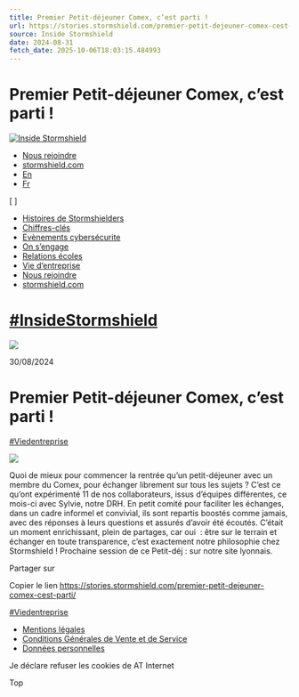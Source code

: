```yaml
---
title: Premier Petit-déjeuner Comex, c’est parti !
url: https://stories.stormshield.com/premier-petit-dejeuner-comex-cest-parti/
source: Inside Stormshield
date: 2024-08-31
fetch_date: 2025-10-06T18:03:15.484993
---
```


# Premier Petit-déjeuner Comex, c’est parti !

[![Inside Stormshield](https://stories.stormshield.com/wp-content/uploads/2023/03/stormshield-logo-companyname-white.png)](https://stories.stormshield.com/)

* [Nous rejoindre](https://www.stormshield.com/fr/nous-rejoindre/)
* [stormshield.com](https://www.stormshield.com/fr/)
* [En](https://stories.stormshield.com/en/first-breakfast-with-the-management-team/ "Passer à En")
* [Fr](https://stories.stormshield.com/premier-petit-dejeuner-comex-cest-parti/ "Passer à Fr")

[ ]

+ [Histoires de Stormshielders](https://stories.stormshield.com/tag/histoires-de-stormshielders/)
+ [Chiffres-clés](https://stories.stormshield.com/tag/chiffres-cles/)
+ [Evènements cybersécurite](https://stories.stormshield.com/tag/evenements-cybersecurite/)
+ [On s’engage](https://stories.stormshield.com/tag/on-sengage/)
+ [Relations écoles](https://stories.stormshield.com/tag/relations-ecoles/)
+ [Vie d’entreprise](https://stories.stormshield.com/tag/vie-dentreprise/)
+ [Nous rejoindre](https://www.stormshield.com/fr/nous-rejoindre/)
+ [stormshield.com](https://www.stormshield.com/fr/)

# [#Inside**Stormshield**](https://stories.stormshield.com)

![](https://stories.stormshield.com/wp-content/uploads/2024/08/IMG_20240827_093428_resized_20240827_120601422.jpg)

30/08/2024

# Premier Petit-déjeuner Comex, c’est parti !

[#Viedentreprise](https://stories.stormshield.com/tag/vie-dentreprise/)

![](https://stories.stormshield.com/wp-content/uploads/2024/08/IMG_20240827_093428_resized_20240827_120601422.jpg)

Quoi de mieux pour commencer la rentrée qu’un petit-déjeuner avec un membre du Comex, pour échanger librement sur tous les sujets ? C’est ce qu’ont expérimenté 11 de nos collaborateurs, issus d’équipes différentes, ce mois-ci avec Sylvie, notre DRH. En petit comité pour faciliter les échanges, dans un cadre informel et convivial, ils sont repartis boostés comme jamais, avec des réponses à leurs questions et assurés d’avoir été écoutés. C’était un moment enrichissant, plein de partages, car oui  : être sur le terrain et échanger en toute transparence, c’est exactement notre philosophie chez Stormshield ! Prochaine session de ce Petit-déj : sur notre site lyonnais.

Partager sur

Copier le lien
 https://stories.stormshield.com/premier-petit-dejeuner-comex-cest-parti/

[#Viedentreprise](https://stories.stormshield.com/tag/vie-dentreprise/)

* [Mentions légales](https://www.stormshield.com/fr/mentions-legales/)
* [Conditions Générales de Vente et de Service](https://www.stormshield.com/fr/conditions-generales-de-vente-et-de-service/)
* [Données personnelles](https://www.stormshield.com/fr/donnees-personnelles/)

Je déclare refuser les cookies de AT Internet

Top